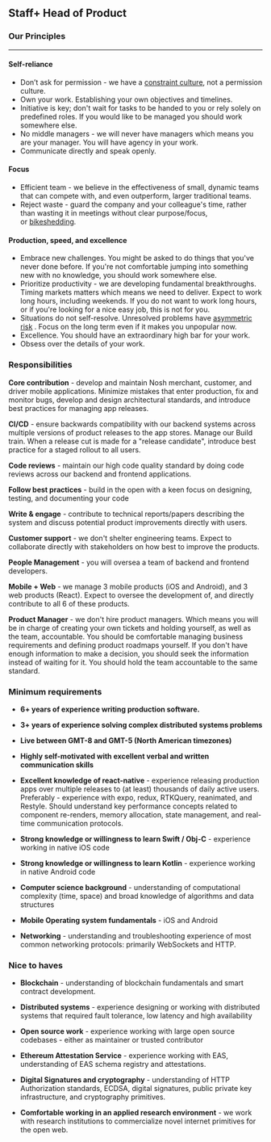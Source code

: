 ## Staff+ Head of Product

###  Our Principles
___ 

#### Self-reliance

- Don’t ask for permission - we have a [constraint culture](https://www.youtube.com/watch?v=wLQ-rq4FgQA&t=2920s), not a permission culture.
- Own your work. Establishing your own objectives and timelines. 
- Initiative is key; don't wait for tasks to be handed to you or rely solely on predefined roles. If you would like to be managed you should work somewhere else.
- No middle managers - we will never have managers which means you are your manager. You will have agency in your work. 
- Communicate directly and speak openly. 

#### Focus

- Efficient team - we believe in the effectiveness of small, dynamic teams that can compete with, and even outperform, larger traditional teams. 
- Reject waste - guard the company and your colleague's time, rather than wasting it in meetings without clear purpose/focus, or [bikeshedding](https://www.techtarget.com/whatis/definition/Parkinsons-law-of-triviality-bikeshedding)_._

#### Production, speed, and excellence

- Embrace new challenges. You might be asked to do things that you've never done before. If you're not comfortable jumping into something new with no knowledge, you should work somewhere else. 
- Prioritize productivity - we are developing fundamental breakthroughs. Timing markets matters which means we need to deliver. Expect to work long hours, including weekends. If you do not want to work long hours, or if you're looking for a nice easy job, this is not for you.
- Situations do not self-resolve. Unresolved problems have [asymmetric risk](https://read.cash/@Vitalismo/5-take-aways-from-antifragile-by-nassim-taleb-e6b0cfd7#1-asymmetry) . Focus on the long term even if it makes you unpopular now. 
- Excellence. You should have an extraordinary high bar for your work. 
- Obsess over the details of your work. 

### Responsibilities

**Core contribution** - develop and maintain Nosh merchant, customer, and driver mobile applications. Minimize mistakes that enter production, fix and monitor bugs, develop and design architectural standards, and introduce best practices for managing app releases. 

**CI/CD** - ensure backwards compatibility with our backend systems across multiple versions of product releases to the app stores. Manage our Build train. When a release cut is made for a "release candidate", introduce best practice for a staged rollout to all users.

**Code reviews** - maintain our high code quality standard by doing code reviews across our backend and frontend applications. 

**Follow best practices** - build in the open with a keen focus on designing, testing, and documenting your code

**Write & engage** - contribute to technical reports/papers describing the system and discuss potential product improvements directly with users. 

**Customer support** - we don't shelter engineering teams. Expect to collaborate directly with stakeholders on how best to improve the products. 

**People Management** - you will oversea a team of backend and frontend developers.

**Mobile + Web** - we manage 3 mobile products (iOS and Android), and 3 web products (React). Expect to oversee the development of, and directly contribute to all 6 of these products.

**Product Manager** - we don't hire product managers. Which means you will be in charge of creating your own tickets and holding yourself, as well as the team, accountable. You should be comfortable managing business requirements and defining product roadmaps yourself. If you don't have enough information to make a decision, you should seek the information instead of waiting for it. You should hold the team accountable to the same standard. 

### Minimum requirements

- **6+ years of experience writing production software.**

- **3+ years of experience solving complex distributed systems problems**

- **Live between GMT-8 and GMT-5 (North American timezones)**

- **Highly self-motivated with excellent verbal and written communication skills**

- **Excellent knowledge of react-native** - experience releasing production apps over multiple releases to (at least) thousands of daily active users. Preferably - experience with expo, redux, RTKQuery, reanimated, and Restyle. Should understand key performance concepts related to component re-renders, memory allocation, state management, and real-time communication protocols. 

- **Strong knowledge or willingness to learn Swift / Obj-C** - experience working in native iOS code

- **Strong knowledge or willingness to learn Kotlin** - experience working in native Android code

- **Computer science background** - understanding of computational complexity (time, space) and broad knowledge of algorithms and data structures

- **Mobile Operating system fundamentals** - iOS and Android

- **Networking** - understanding and troubleshooting experience of most common networking protocols: primarily WebSockets and HTTP.


### Nice to haves

- **Blockchain** - understanding of blockchain fundamentals and smart contract development.

- **Distributed systems** - experience designing or working with distributed systems that required fault tolerance, low latency and high availability

- **Open source work** - experience working with large open source codebases - either as maintainer or trusted contributor

- **Ethereum Attestation Service** - experience working with EAS, understanding of EAS schema registry and attestations. 

- **Digital Signatures and cryptography** - understanding of HTTP Authorization standards, ECDSA, digital signatures, public private key infrastructure, and cryptography primitives.

- **Comfortable working in an applied research environment** - we work with research institutions to commercialize novel internet primitives for the open web. 

